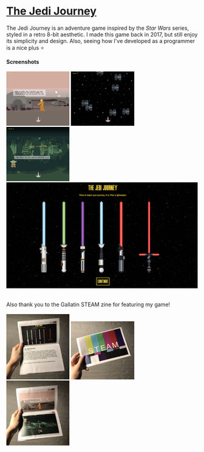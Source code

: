 # [The Jedi Journey](https://erinachavez.github.io/the_jedi_journey/)
The Jedi Journey is an adventure game inspired by the *Star Wars* series, styled in a retro 8-bit aesthetic. I made this game back in 2017, but still enjoy its simplicity and design. Also, seeing how I've developed as a programmer is a nice plus :star:

**Screenshots**
<br /><br />
<img src="https://github.com/erinachavez/the_jedi_journey/blob/gh-pages/images/screenshot1.png" width="33%" />
<img src="https://github.com/erinachavez/the_jedi_journey/blob/gh-pages/images/screenshot3.png" width="33%" />
<img src="https://github.com/erinachavez/the_jedi_journey/blob/gh-pages/images/screenshot2.png" width="33%" />
<br />
<img src="https://github.com/erinachavez/the_jedi_journey/blob/gh-pages/images/screenshot5.png" />
<br /><br />

Also thank you to the Gallatin STEAM zine for featuring my game!
<br /><br />
<img src="https://github.com/erinachavez/the_jedi_journey/blob/gh-pages/images/gallatinsteamzine2.jpg" width="33%" />
<img src="https://github.com/erinachavez/the_jedi_journey/blob/gh-pages/images/gallatinsteamzine1.jpg" width="33%" />
<img src="https://github.com/erinachavez/the_jedi_journey/blob/gh-pages/images/gallatinsteamzine3.jpg" width="33%" />
